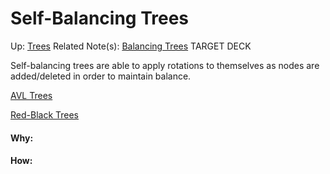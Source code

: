 # Self-Balancing Trees

Up: [Trees](trees)
Related Note(s): [Balancing Trees](balancing_trees)
TARGET DECK

Self-balancing trees are able to apply rotations to themselves as nodes are added/deleted in order to maintain balance.

[AVL Trees](avl_trees)

[Red-Black Trees](red-black_trees)



































#### Why:
#### How:









